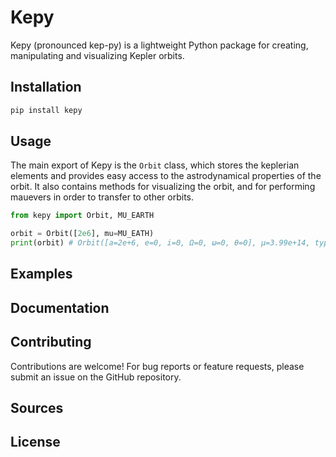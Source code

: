 # Kepy

Kepy (pronounced kep-py) is a lightweight Python package for creating, manipulating and visualizing Kepler orbits.

## Installation

```bash
pip install kepy
```

## Usage

The main export of Kepy is the `Orbit` class, which stores the keplerian elements and provides easy access to the astrodynamical properties of the orbit. It also contains methods for visualizing the orbit, and for performing mauevers in order to transfer to other orbits.

```python
from kepy import Orbit, MU_EARTH

orbit = Orbit([2e6], mu=MU_EATH)
print(orbit) # Orbit([a=2e+6, e=0, i=0, Ω=0, ω=0, θ=0], μ=3.99e+14, type='circular')
```

## Examples

## Documentation

## Contributing

Contributions are welcome! For bug reports or feature requests, please submit an issue on the GitHub repository.

## Sources

## License